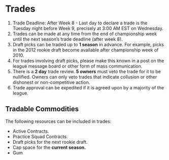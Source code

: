 # Trades

1. Trade Deadline: After Week 8 - Last day to declare a trade is the Tuesday night before Week 9, precisely at 3:00 AM EST on Wednesday.
2. Trades can be made at any time from the end of championship week until the next season’s trade deadline (after week 8).
3. Draft picks can be traded up to **1 season** in advance. For example, picks in the 2012 rookie draft become available after championship week of 2010.
4. For trades involving draft picks, please make this known in a post on the league message board or other form of mass communication.
5. There is a **2 day** trade review. **5 owners** must veto the trade for it to be nullified.  Owners can only veto trades that indicate collusion or other dishonest or non-competitive action.
6. Trade approval can be expedited if it is agreed upon by a majority of the league.

## Tradable Commodities

The following resources can be included in trades:

* Active Contracts.
* Practice Squad Contracts.
* Draft picks for the next rookie draft.
* Cap space for the **current season.**
* Gum

